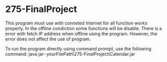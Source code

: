 # 275-FinalProject

This program must use with conneted Internet for all function works properly.
In the offline condiction some functions will be disable.
There is a error with fetch IP address when offline using the program. However, the error does not affect the use of program.

To run the program directly using command prompt, use the following command:
  java jar- yourFilePath\275-FinalProject\Calendar.jar
  
